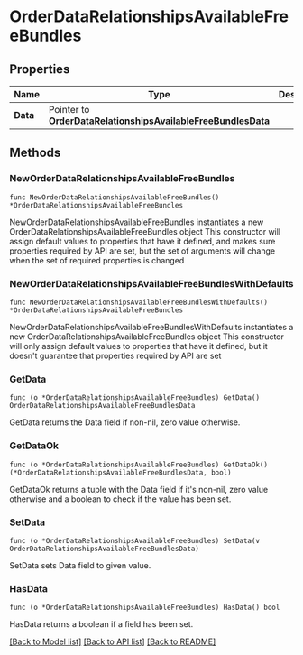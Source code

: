 # OrderDataRelationshipsAvailableFreeBundles

## Properties

Name | Type | Description | Notes
------------ | ------------- | ------------- | -------------
**Data** | Pointer to [**OrderDataRelationshipsAvailableFreeBundlesData**](OrderDataRelationshipsAvailableFreeBundlesData.md) |  | [optional] 

## Methods

### NewOrderDataRelationshipsAvailableFreeBundles

`func NewOrderDataRelationshipsAvailableFreeBundles() *OrderDataRelationshipsAvailableFreeBundles`

NewOrderDataRelationshipsAvailableFreeBundles instantiates a new OrderDataRelationshipsAvailableFreeBundles object
This constructor will assign default values to properties that have it defined,
and makes sure properties required by API are set, but the set of arguments
will change when the set of required properties is changed

### NewOrderDataRelationshipsAvailableFreeBundlesWithDefaults

`func NewOrderDataRelationshipsAvailableFreeBundlesWithDefaults() *OrderDataRelationshipsAvailableFreeBundles`

NewOrderDataRelationshipsAvailableFreeBundlesWithDefaults instantiates a new OrderDataRelationshipsAvailableFreeBundles object
This constructor will only assign default values to properties that have it defined,
but it doesn't guarantee that properties required by API are set

### GetData

`func (o *OrderDataRelationshipsAvailableFreeBundles) GetData() OrderDataRelationshipsAvailableFreeBundlesData`

GetData returns the Data field if non-nil, zero value otherwise.

### GetDataOk

`func (o *OrderDataRelationshipsAvailableFreeBundles) GetDataOk() (*OrderDataRelationshipsAvailableFreeBundlesData, bool)`

GetDataOk returns a tuple with the Data field if it's non-nil, zero value otherwise
and a boolean to check if the value has been set.

### SetData

`func (o *OrderDataRelationshipsAvailableFreeBundles) SetData(v OrderDataRelationshipsAvailableFreeBundlesData)`

SetData sets Data field to given value.

### HasData

`func (o *OrderDataRelationshipsAvailableFreeBundles) HasData() bool`

HasData returns a boolean if a field has been set.


[[Back to Model list]](../README.md#documentation-for-models) [[Back to API list]](../README.md#documentation-for-api-endpoints) [[Back to README]](../README.md)


